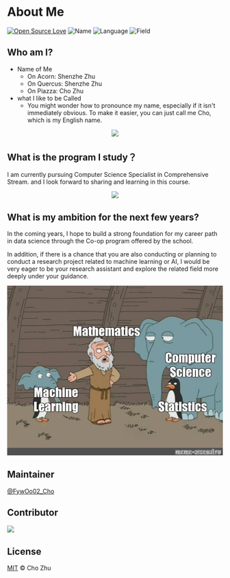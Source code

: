 # About Me

[![Open Source Love](https://badges.frapsoft.com/os/v2/open-source.svg?v=103)](https://github.com/FywOo02/Boston-House-Pricing-Forecast)
![Name](https://badgen.net/badge/Author/Shenzhe_Zhu/orange?)
![Language](https://badgen.net/badge/Language/English/pink?)
![Field](https://badgen.net/badge/Course/CSCB36/blue?)

## Who am I?
* Name of Me
  * On Acorn: Shenzhe Zhu
  * On Quercus: Shenzhe Zhu
  * On Piazza: Cho Zhu
* what I like to be Called
  * You might wonder how to pronounce my name, especially if it isn't 
    immediately obvious. To make it easier, you can just call me Cho, which 
    is my English name.
    

<div align=center>
<img src="https://github.com/FywOo02/AboutMe/blob/main/resources/headportrait.jpg">
</div>

## What is the program I study？
I am currently pursuing Computer Science Specialist in Comprehensive Stream. and I 
look forward to sharing and learning in this course.

<div align=center>
<img src="https://github.com/FywOo02/AboutMe/blob/main/resources/github.jpg">
</div>


## What is my ambition for the next few years?
In the coming years, I hope to build a strong foundation for my career path 
in data science through the Co-op program offered by the school. 

In addition, if there is a chance that you are also conducting or planning to 
conduct a research project related to machine learning or AI, I would be 
very eager to be your research assistant and explore the related field more deeply under your guidance.

<div align=center>
<img src="https://github.com/FywOo02/AboutMe/blob/main/resources/meme.jpg">
</div>

## Maintainer
[@FywOo02_Cho](https://github.com/FywOo02)

## Contributor
<a href="https://github.com/FywOo02">
  <img src="https://github.com/FywOo02.png?size=50">
</a>

## License
[MIT](https://github.com/FywOo02/Handwritten-Digit-Recognizer-With-GUI/blob/main/LICENSE) © Cho Zhu
